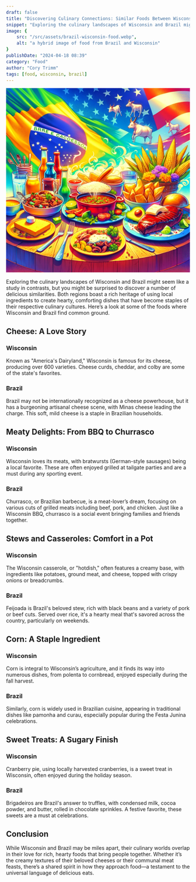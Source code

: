 ```yaml
---
draft: false
title: "Discovering Culinary Connections: Similar Foods Between Wisconsin and Brazil"
snippet: "Exploring the culinary landscapes of Wisconsin and Brazil might seem like a study in contrasts, but you might be surprised to discover a number of delicious similarities."
image: {
    src: "/src/assets/brazil-wisconsin-food.webp",
    alt: "a hybrid image of food from Brazil and Wisconsin"
}
publishDate: "2024-04-18 08:39"
category: "Food"
author: "Cory Trimm"
tags: [food, wisconsin, brazil]
---
```



![Photo of an AI generated spread of food on a table from Brazil and Wisconsin](../../assets/brazil-wisconsin-food.webp)

Exploring the culinary landscapes of Wisconsin and Brazil might seem like a study in contrasts, but you might be surprised to discover a number of delicious similarities. Both regions boast a rich heritage of using local ingredients to create hearty, comforting dishes that have become staples of their respective culinary cultures. Here’s a look at some of the foods where Wisconsin and Brazil find common ground.

## Cheese: A Love Story

### Wisconsin
Known as "America's Dairyland," Wisconsin is famous for its cheese, producing over 600 varieties. Cheese curds, cheddar, and colby are some of the state's favorites.

### Brazil
Brazil may not be internationally recognized as a cheese powerhouse, but it has a burgeoning artisanal cheese scene, with Minas cheese leading the charge. This soft, mild cheese is a staple in Brazilian households.

## Meaty Delights: From BBQ to Churrasco

### Wisconsin
Wisconsin loves its meats, with bratwursts (German-style sausages) being a local favorite. These are often enjoyed grilled at tailgate parties and are a must during any sporting event.

### Brazil
Churrasco, or Brazilian barbecue, is a meat-lover’s dream, focusing on various cuts of grilled meats including beef, pork, and chicken. Just like a Wisconsin BBQ, churrasco is a social event bringing families and friends together.

## Stews and Casseroles: Comfort in a Pot

### Wisconsin
The Wisconsin casserole, or "hotdish," often features a creamy base, with ingredients like potatoes, ground meat, and cheese, topped with crispy onions or breadcrumbs.

### Brazil
Feijoada is Brazil's beloved stew, rich with black beans and a variety of pork or beef cuts. Served over rice, it's a hearty meal that's savored across the country, particularly on weekends.

## Corn: A Staple Ingredient

### Wisconsin
Corn is integral to Wisconsin’s agriculture, and it finds its way into numerous dishes, from polenta to cornbread, enjoyed especially during the fall harvest.

### Brazil
Similarly, corn is widely used in Brazilian cuisine, appearing in traditional dishes like pamonha and curau, especially popular during the Festa Junina celebrations.

## Sweet Treats: A Sugary Finish

### Wisconsin
Cranberry pie, using locally harvested cranberries, is a sweet treat in Wisconsin, often enjoyed during the holiday season.

### Brazil
Brigadeiros are Brazil's answer to truffles, with condensed milk, cocoa powder, and butter, rolled in chocolate sprinkles. A festive favorite, these sweets are a must at celebrations.

## Conclusion

While Wisconsin and Brazil may be miles apart, their culinary worlds overlap in their love for rich, hearty foods that bring people together. Whether it’s the creamy textures of their beloved cheeses or their communal meat feasts, there’s a shared spirit in how they approach food—a testament to the universal language of delicious eats.

